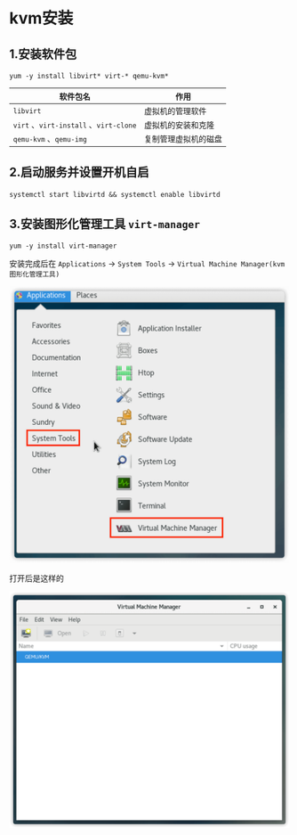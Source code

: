 # kvm安装

## 1.安装软件包

```shell
yum -y install libvirt* virt-* qemu-kvm* 
```

   

| 软件包名                               | 作用                 |
| -------------------------------------- | -------------------- |
| `libvirt`                              | 虚拟机的管理软件     |
| `virt` 、`virt-install` 、`virt-clone` | 虚拟机的安装和克隆   |
| `qemu-kvm` 、`qemu-img`                | 复制管理虚拟机的磁盘 |



## 2.启动服务并设置开机自启

```shell
systemctl start libvirtd && systemctl enable libvirtd
```



## 3.安装图形化管理工具 `virt-manager`

```shell
yum -y install virt-manager
```



安装完成后在 `Applications` ->  `System Tools` -> `Virtual Machine Manager(kvm图形化管理工具)`



![iShot2021-11-27_21.47.45](https://github.com/pptfz/picgo-images/blob/master/img/iShot2021-11-27_21.47.45.png)







打开后是这样的

![iShot2021-11-27_22.06.03](https://github.com/pptfz/picgo-images/blob/master/img/iShot2021-11-27_22.06.03.png)











